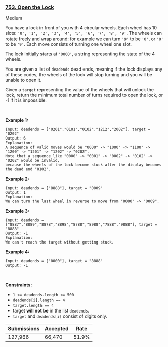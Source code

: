 ### [753. Open the Lock](https://leetcode.com/problems/open-the-lock/)

Medium

You have a lock in front of you with 4 circular wheels. Each wheel has 10 slots: `` '0', '1', '2', '3', '4', '5', '6', '7', '8', '9' ``. The wheels can rotate freely and wrap around: for example we can turn `` '9' `` to be `` '0' ``, or `` '0' `` to be `` '9' ``. Each move consists of turning one wheel one slot.

The lock initially starts at `` '0000' ``, a string representing the state of the 4 wheels.

You are given a list of `` deadends `` dead ends, meaning if the lock displays any of these codes, the wheels of the lock will stop turning and you will be unable to open it.

Given a `` target `` representing the value of the wheels that will unlock the lock, return the minimum total number of turns required to open the lock, or -1 if it is impossible.

 

__Example 1:__

```
Input: deadends = ["0201","0101","0102","1212","2002"], target = "0202"
Output: 6
Explanation:
A sequence of valid moves would be "0000" -> "1000" -> "1100" -> "1200" -> "1201" -> "1202" -> "0202".
Note that a sequence like "0000" -> "0001" -> "0002" -> "0102" -> "0202" would be invalid,
because the wheels of the lock become stuck after the display becomes the dead end "0102".
```

__Example 2:__

```
Input: deadends = ["8888"], target = "0009"
Output: 1
Explanation:
We can turn the last wheel in reverse to move from "0000" -> "0009".
```

__Example 3:__

```
Input: deadends = ["8887","8889","8878","8898","8788","8988","7888","9888"], target = "8888"
Output: -1
Explanation:
We can't reach the target without getting stuck.
```

__Example 4:__

```
Input: deadends = ["0000"], target = "8888"
Output: -1
```

 

__Constraints:__

<ul><li><code>1 <= deadends.length <= 500</code></li><li><code><font face="monospace">deadends[i].length == 4</font></code></li><li><code><font face="monospace">target.length == 4</font></code></li><li>target <strong>will not be</strong> in the list <code>deadends</code>.</li><li><code>target</code> and <code>deadends[i]</code> consist of digits only.</li></ul>

| Submissions    | Accepted     | Rate   |
| -------------- | ------------ | ------ |
| 127,966 | 66,470 | 51.9% |